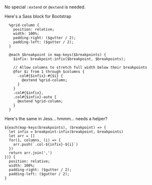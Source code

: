 No special `:extend` or `@extend` is needed.

Here's a Sass block for Bootstrap

```less
  %grid-column {
    position: relative;
    width: 100%;
    padding-right: ($gutter / 2);
    padding-left: ($gutter / 2);
  }

  @each $breakpoint in map-keys($breakpoints) {
    $infix: breakpoint-infix($breakpoint, $breakpoints);

    // Allow columns to stretch full width below their breakpoints
    @for $i from 1 through $columns {
      .col#{$infix}-#{$i} {
        @extend %grid-column;
      }
    }
    .col#{$infix},
    .col#{$infix}-auto {
      @extend %grid-column;
    }
  }
```

Here's the same in Jess... hmmm... needs a helper?
```less
${each(map-keys(breakpoints), (breakpoint) => {
  let infix = breakpoint-infix(breakpoint, breakpoints)
  let arr = []
  for(1, columns, (i) => {
    arr.push(`.col-${infix}-${i}`)
  })
  return arr.join(',')
})} {
  position: relative;
  width: 100%;
  padding-right: ($gutter / 2);
  padding-left: ($gutter / 2);
}
```
